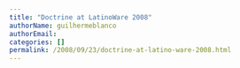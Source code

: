 ```yaml
---
title: "Doctrine at LatinoWare 2008"
authorName: guilhermeblanco
authorEmail:
categories: []
permalink: /2008/09/23/doctrine-at-latino-ware-2008.html
---
```


